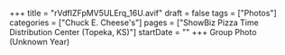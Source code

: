 +++
title = "rVdfIZFpMV5ULErq_16U.avif"
draft = false
tags = ["Photos"]
categories = ["Chuck E. Cheese's"]
pages = ["ShowBiz Pizza Time Distribution Center (Topeka, KS)"]
startDate = ""
+++
Group Photo (Unknown Year)
